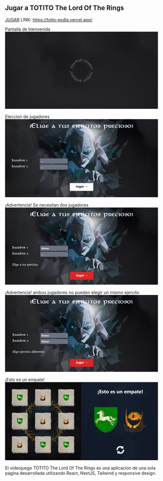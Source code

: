 ## Jugar a TOTITO The Lord Of The Rings

[JUGAR](https://totio-esdla.vercel.app/)
LINK: https://totio-esdla.vercel.app/

Pantalla de bienvenida
![](public/img/screen/screen1.png)

Eleccion de jugadores
![](public/img/screen/screen2.png)

¡Advertencia! Se necesitan dos jugadores
![](public/img/screen/screen3.png)

¡Advertencia! ambos jugadores no pueden elegir un mismo ejercito
![](public/img/screen/screen4.png)

¡Esto es un empate!
![](public/img/screen/screen6.png)

El videojuego TOTITO The Lord Of The Rings es una aplicacion de una sola pagina desarrollada utilizando React, NextJS, Tailwind y responsive design.